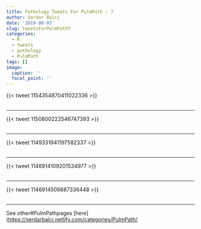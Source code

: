 ```yaml
---
title: Pathology Tweets For PulmPath - 7
author: Serdar Balci
date: '2019-08-03'
slug: tweetsForPulmPath7
categories:
  - R
  - tweets
  - pathology
  - PulmPath
tags: []
image:
  caption: ''
  focal_point: ''
---
```



{{< tweet 1154354870411022336 >}}
<br>
<br>
<hr>
{{< tweet 1150800222546747393 >}}
<br>
<br>
<hr>
{{< tweet 1149331941197582337 >}}
<br>
<br>
<hr>
{{< tweet 1146914109201534977 >}}
<br>
<br>
<hr>
{{< tweet 1146914506687336448 >}}
<br>
<br>
<hr>


See other#PulmPathpages [here](https://serdarbalci.netlify.com/categories/PulmPath/
